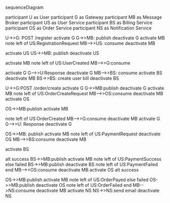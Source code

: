 sequenceDiagram

participant U as User
participant G as Gateway
participant MB as Message Broker
participant US as User Service
participant BS as Billing Service
participant OS as Order Service 
participant NS as Notification Service

U->>G: POST /register
activate G
G->>MB: publish
deactivate G
activate MB
note left of US:RegistrationRequest
MB-->>US: consume
deactivate MB

activate US
US->>MB: publish
deactivate US

activate MB
note left of US:UserCreated
MB-->>G:consume

activate G
G-->>U:Response
deactivate G
MB-->>BS: consume
activate BS
deactivate MB
BS->>BS: create user bill
deactivate BS





U->>G:POST /order/create
activate G
G->>MB:publish
deactivate G
activate MB
note left of US:OrderCreateRequest
MB-->>OS:consume
deactivate MB
activate OS

OS->>MB:publish
activate MB

note left of US:OrderCreated
MB-->>G:consume
deactivate MB
activate G
G-->>U: Response
deactivate G

OS->>MB: publish
activate MB
note left of US:PaymentRequest
deactivate OS
MB-->>BS:consume
deactivate MB

activate BS

alt success
BS->>MB:publish
activate MB
note left of US:PaymentSuccess
else failed
BS->>MB:publish
deactivate BS
note left of US:PaymentFailed
end
MB-->>OS:consume
deactivate MB
activate OS
alt success

OS->>MB:publish
activate MB
note left of US:OrderPayed
else failed
OS->>MB:publish
deactivate OS
note left of US:OrderFailed
end
MB-->NS:consume
deactivate MB
activate NS
NS->>NS:send email
deactivate NS